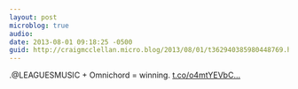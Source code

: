 ```yaml
---
layout: post
microblog: true
audio: 
date: 2013-08-01 09:18:25 -0500
guid: http://craigmcclellan.micro.blog/2013/08/01/t362940385980448769.html
---
```

.@LEAGUESMUSIC + Omnichord = winning.  [t.co/o4mtYEVbC...](http://t.co/o4mtYEVbCr)
